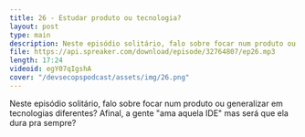 ```yaml
---
title: 26 - Estudar produto ou tecnologia?
layout: post
type: main
description: Neste episódio solitário, falo sobre focar num produto ou generalizar em tecnologias diferentes? Afinal, a gente "ama aquela IDE" mas será que ela dura pra sempre?
file: https://api.spreaker.com/download/episode/32764807/ep26.mp3
length: 17:24
videoid: egY07qIgshA
cover: "/devsecopspodcast/assets/img/26.png"
---
```


Neste episódio solitário, falo sobre focar num produto ou generalizar em tecnologias diferentes? Afinal, a gente "ama aquela IDE" mas será que ela dura pra sempre?